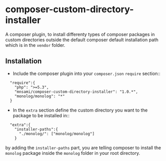 composer-custom-directory-installer
===================================

A composer plugin, to install differenty types of composer packages in custom directories outside the default composer default installation path which is in the `vendor` folder.

Installation
------------

- Include the composer plugin into your `composer.json` `require` section::

```
  "require":{
    "php": ">=5.3",
    "mnsami/composer-custom-directory-installer": "1.0.*",
    "monolog/monolog": "*"
  }
```

- In the `extra` section define the custom directory you want to the package to be installed in::

```
  "extra":{
    "installer-paths":{
      "./monolog/": ["monolog/monolog"]
    }
```

 by adding the `installer-paths` part, you are telling composer to install the `monolog` package inside the `monolog` folder in your root directory.

